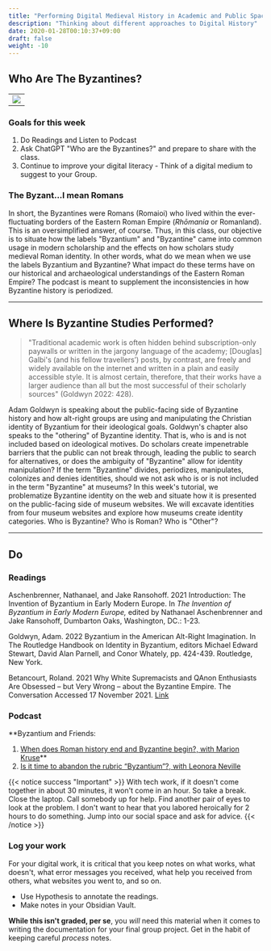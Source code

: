 ```yaml
---
title: "Performing Digital Medieval History in Academic and Public Spaces."
description: "Thinking about different approaches to Digital History"
date: 2020-01-28T00:10:37+09:00
draft: false
weight: -10
---
```


## Who Are The Byzantines?

<table >
	<tbody>
		<tr>
			<td><img src="https://images.squarespace-cdn.com/content/v1/5f3571ef9fa2aa0139d700c8/1605389131438-K807AKGYZIVYRA8GDQ5I/8C202E00-F02D-40E1-9360-0936C09E05D5.jpeg?format=2500w"> </td>
		</tr>
	</tbody>
</table>

### Goals for this week

1. Do Readings and Listen to Podcast
2. Ask ChatGPT "Who are the Byzantines?" and prepare to share with the class. 
3. Continue to improve your digital literacy - Think of a digital medium to suggest to your Group.

### The Byzant...I mean Romans
In short, the Byzantines were Romans (Romaioi) who lived within the ever-fluctuating borders of the Eastern Roman Empire (_Rhōmania_ or Romanland). This is an oversimplified answer, of course. Thus, in this class, our objective is to situate how the labels "Byzantium" and "Byzantine" came into common usage in modern scholarship and the effects on how scholars study medieval Roman identity. In other words, what do we mean when we use the labels Byzantium and Byzantine? What impact do these terms have on our historical and archaeological understandings of the Eastern Roman Empire?  The podcast is meant to supplement the inconsistencies in how Byzantine history is periodized.

---
## Where Is Byzantine Studies Performed?

>"Traditional academic work is often hidden behind subscription-only paywalls or written in the jargony language of the academy; [Douglas] Galbi's (and his fellow travellers’) posts, by contrast, are freely and widely available on the internet and written in a plain and easily accessible style. It is almost certain, therefore, that their works have a larger audience than all but the most successful of their scholarly sources" (Goldwyn 2022: 428).

Adam Goldwyn is speaking about the public-facing side of Byzantine history and how alt-right groups are using and manipulating the Christian identity of Byzantium for their ideological goals. Goldwyn's chapter also speaks to the "othering" of Byzantine identity. That is, who is and is not included based on ideological motives. Do scholars create impenetrable barriers that the public can not break through, leading the public to search for alternatives, or does the ambiguity of "Byzantine" allow for identity manipulation? If the term "Byzantine" divides, periodizes, manipulates, colonizes and denies identities, should we not ask who is or is not included in the term "Byzantine" at museums? In this week's tutorial, we problematize Byzantine identity on the web and situate how it is presented on the public-facing side of museum websites. We will excavate identities from four museum websites and explore how museums create identity categories. Who is Byzantine? Who is Roman? Who is "Other"?

---
## Do

### Readings

Aschenbrenner, Nathanael, and Jake Ransohoff. 2021   Introduction: The Invention of Byzantium in Early Modern Europe. In *The Invention of Byzantium in Early Modern Europe,* edited by Nathanael Aschenbrenner and Jake Ransohoff, Dumbarton Oaks, Washington, DC.: 1-23.

Goldwyn, Adam. 2022 Byzantium in the American Alt-Right Imagination. In The Routledge Handbook on Identity in Byzantium, editors Michael Edward Stewart, David Alan Parnell, and Conor Whately, pp. 424-439. Routledge, New York.

Betancourt, Roland. 2021 Why White Supremacists and QAnon Enthusiasts Are Obsessed – but Very Wrong – about the Byzantine Empire. The Conversation Accessed 17 November 2021. [Link](http://theconversation.com/why-white-supremacists-and-qanon-enthusiasts-are-obsessed-but-very-wrong-about-the-byzantine-empire-154994)

### Podcast

**Byzantium and Friends: 
1. [When does Roman history end and Byzantine begin?, with Marion Kruse](https://byzantiumandfriends.podbean.com/e/15-when-does-roman-history-end-and-byzantine-begin-with-marion-kruse/)**
2. [Is it time to abandon the rubric “Byzantium”?, with Leonora Neville](https://byzantiumandfriends.podbean.com/e/43-is-it-time-to-abandon-the-rubric-byzantium-with-leonora-neville/) 


{{< notice success "Important" >}} With tech work, if it doesn't come together in about 30 minutes, it won't come in an hour. So take a break. Close the laptop. Call somebody up for help. Find another pair of eyes to look at the problem. I don't want to hear that you labored heroically for 2 hours to do something. Jump into our social space and ask for advice.
{{< /notice >}}

### Log your work

For your digital work, it is critical that you keep notes on what works, what doesn't, what error messages you received, what help you received from others, what websites you went to, and so on.

+ Use Hypothesis to annotate the readings.
+ Make notes in your Obsidian Vault. 
    
**While this isn't graded, per se**, you _will_ need this material when it comes to writing the documentation for your final group project. Get in the habit of keeping careful _process_ notes.



